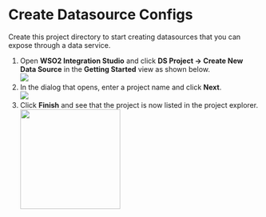 # Create Datasource Configs

Create this project directory to start creating datasources that you can expose through a data service.

1. Open **WSO2 Integration Studio** and click **DS Project → Create New Data Source** in the **Getting Started** view as shown below.<br>
    <img src="{{base_path}}/assets/img/integrate/create_project/datasourrce-project.png">
2. In the dialog that opens, enter a project name and click **Next**.<br>
    <img src="{{base_path}}/assets/img/integrate/create_project/datasource-project-dialog.png">
3. Click **Finish** and see that the project is now listed in the project explorer.<br>
    <img src="{{base_path}}/assets/img/integrate/create_project/datasource-project-explorer.png" width="200">
